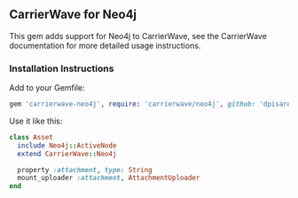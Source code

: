 ## CarrierWave for Neo4j

This gem adds support for Neo4j to CarrierWave, see the CarrierWave documentation for more detailed usage instructions.

### Installation Instructions

Add to your Gemfile:

```ruby
gem 'carrierwave-neo4j', require: 'carrierwave/neo4j', github: 'dpisarewski/carrierwave-neo4j'
```
Use it like this:

```ruby
class Asset
  include Neo4j::ActiveNode
  extend CarrierWave::Neo4j

  property :attachment, type: String
  mount_uploader :attachment, AttachmentUploader
end
```